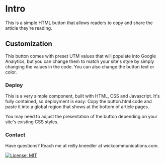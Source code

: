 # Intro

This is a simple HTML button that allows readers to copy and share the article they're reading.

## Customization

This button comes with preset UTM values that will populate into Google Analytics, but you can change them to match your site's style by simply changing the values in the code. You can also change the button text or color.

### Deploy

This is a very simple component, built with HTML, CSS and Javascript. It's fully contained, so deployment is easy: Copy the button.html code and paste it into a global region that shows at the bottom of article pages.

You may need to adjust the presentation of the button depending on your site's existing CSS styles.

### Contact

Have questions? Reach me at reilly.kneedler at wickcommunications.com.


[![License: MIT](https://img.shields.io/badge/License-MIT-yellow.svg)](https://opensource.org/licenses/MIT)